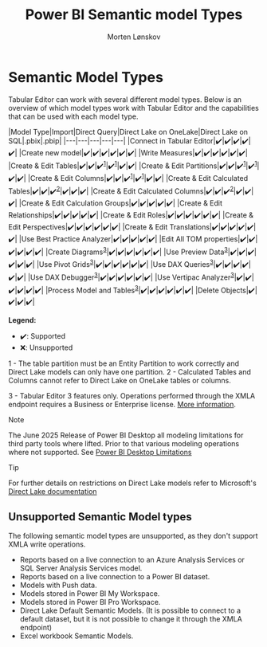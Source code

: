 ﻿---
uid: semantic-model-types
title: Power BI Semantic model Types
author: Morten Lønskov
updated: 2025-06-19
applies_to:
  versions:
    - version: 2.x
    - version: 3.x
  editions:
    - edition: Desktop
    - edition: Business
    - edition: Enterprise
---


# Semantic Model Types

Tabular Editor can work with several different model types. Below is an overview of which model types work with Tabular Editor and the capabilities that can be used with each model type. 


|Model Type|Import|Direct Query|Direct Lake on OneLake|Direct Lake on SQL|.pbix|.pbip|
|---|---|---|---|---|
|Connect in Tabular Editor|✔️|✔️|✔️|✔️|✔️|
|Create new model|✔️|✔️|✔️|✔️|✔️|✔️|
|Write Measures|✔️|✔️|✔️|✔️|✔️|✔️|
|Create & Edit Tables|✔️|✔️|✔️<sup>[1](#DirectLake)</sup>|✔️<sup>[1](#DirectLake)</sup>|✔️|✔️|
|Create & Edit Partitions|✔️|✔️|✔️<sup>[1](#DirectLake)</sup>|✔️<sup>[1](#DirectLake)</sup>|✔️|✔️|
|Create & Edit Columns|✔️|✔️|✔️<sup>[1](#DirectLake)</sup>|✔️<sup>[1](#DirectLake)</sup>|✔️|✔️|
|Create & Edit Calculated Tables|✔️|✔️|✔️<sup>[2](#DirectLakeCalculated)</sup>|✔️|✔️|✔️|
|Create & Edit Calculated Columns|✔️|✔️|✔️<sup>[2](#DirectLakeCalculated)</sup>|✔️|✔️|✔️|
|Create & Edit Calculation Groups|✔️|✔️|✔️|✔️|✔️|
|Create & Edit Relationships|✔️|✔️|✔️|✔️|✔️|
|Create & Edit Roles|✔️|✔️|✔️|✔️|✔️|✔️|
|Create & Edit Perspectives|✔️|✔️|✔️|✔️|✔️|✔️|
|Create & Edit Translations|✔️|✔️|✔️|✔️|✔️|✔️|
|Use Best Practice Analyzer|✔️|✔️|✔️|✔️|✔️|
|Edit All TOM properties|✔️|✔️|✔️|✔️|✔️|✔️|
|Create Diagrams<sup>[3](#TE3Prem)</sup>|✔️|✔️|✔️|✔️|✔️|✔️|
|Use Preview Data<sup>[3](#TE3Prem)</sup>|✔️|✔️|✔️|✔️|✔️|✔️|
|Use Pivot Grids<sup>[3](#TE3Prem)</sup>|✔️|✔️|✔️|✔️|✔️|✔️|
|Use DAX Queries<sup>[3](#TE3Prem)</sup>|✔️|✔️|✔️|✔️|✔️|✔️|
|Use DAX Debugger<sup>[3](#TE3Prem)</sup>|✔️|✔️|✔️|✔️|✔️|✔️|
|Use Vertipac Analyzer<sup>[3](#TE3Prem)</sup>|✔️|✔️|✔️|✔️|✔️|✔️|
|Process Model and Tables<sup>[3](#TE3Prem)</sup>|✔️|✔️|✔️|✔️|✔️|✔️|
|Delete Objects|✔️|✔️|✔️|✔️|

**Legend:**
- ✔️: Supported 
- ❌: Unsupported


<a name="DirectLake">1</a> - The table partition must be an Entity Partition to work correctly and Direct Lake models can only have one partition.
<a name="DirectLakeCalculated">2</a> - Calculated Tables and Columns cannot refer to Direct Lake on OneLake tables or columns.

<a name="TE3Prem">3</a> - Tabular Editor 3 features only. Operations performed through the XMLA endpoint requires a Business or Enterprise license. [More information](xref:editions).

>[!NOTE]
> The June 2025 Release of Power BI Desktop all modeling limitations for third party tools where lifted. Prior to that various modeling operations where not supported. See [Power BI Desktop Limitations](xref:desktop-limitations)

>[!TIP]
> For further details on restrictions on Direct Lake models refer to Microsoft's [Direct Lake documentation](https://learn.microsoft.com/en-us/fabric/fundamentals/direct-lake-overview)

## Unsupported Semantic Model types
The following semantic model types are unsupported, as they don't support XMLA write operations.

- Reports based on a live connection to an Azure Analysis Services or SQL Server Analysis Services model.
- Reports based on a live connection to a Power BI dataset.
- Models with Push data.
- Models stored in Power BI My Workspace.
- Models stored in Power BI Pro Workspace.
- Direct Lake Default Semantic Models. (It is possible to connect to a default dataset, but it is not possible to change it through the XMLA endpoint)
- Excel workbook Semantic Models.